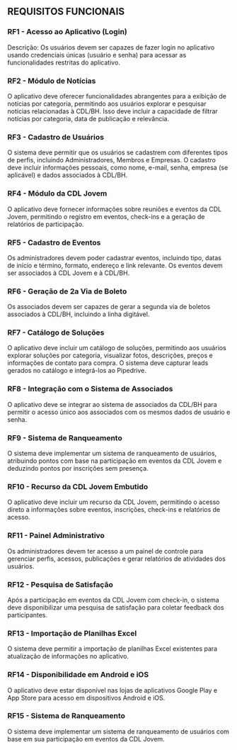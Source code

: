 
## REQUISITOS FUNCIONAIS

### RF1 - Acesso ao Aplicativo (Login)
Descrição: Os usuários devem ser capazes de fazer login no
aplicativo usando credenciais únicas (usuário e senha) para acessar as funcionalidades restritas
do aplicativo.

### RF2 - Módulo de Notícias
O aplicativo deve oferecer funcionalidades abrangentes para a
exibição de notícias por categoria, permitindo aos usuários explorar e pesquisar notícias
relacionadas à CDL/BH. Isso deve incluir a capacidade de filtrar notícias por categoria, data de
publicação e relevância.

### RF3 - Cadastro de Usuários
O sistema deve permitir que os usuários se cadastrem com
diferentes tipos de perfis, incluindo Administradores, Membros e Empresas. O cadastro deve
incluir informações pessoais, como nome, e-mail, senha, empresa (se aplicável) e dados
associados à CDL/BH.

### RF4 - Módulo da CDL Jovem
O aplicativo deve fornecer informações sobre reuniões e eventos
da CDL Jovem, permitindo o registro em eventos, check-ins e a geração de relatórios de
participação.

### RF5 - Cadastro de Eventos
 Os administradores devem poder cadastrar eventos, incluindo tipo,
datas de início e término, formato, endereço e link relevante. Os eventos devem ser associados
à CDL Jovem e à CDL/BH.

### RF6 - Geração de 2a Via de Boleto
 Os associados devem ser capazes de gerar a segunda via de
boletos associados à CDL/BH, incluindo a linha digitável.

### RF7 - Catálogo de Soluções
 O aplicativo deve incluir um catálogo de soluções, permitindo aos
usuários explorar soluções por categoria, visualizar fotos, descrições, preços e informações de
contato para compra. O sistema deve capturar leads gerados no catálogo e integrá-los ao
Pipedrive.

### RF8 - Integração com o Sistema de Associados
 O aplicativo deve se integrar ao sistema de
associados da CDL/BH para permitir o acesso único aos associados com os mesmos dados de
usuário e senha.

### RF9 - Sistema de Ranqueamento
 O sistema deve implementar um sistema de ranqueamento
de usuários, atribuindo pontos com base na participação em eventos da CDL Jovem e
deduzindo pontos por inscrições sem presença.

### RF10 - Recurso da CDL Jovem Embutido
 O aplicativo deve incluir um recurso da CDL Jovem,
permitindo o acesso direto a informações sobre eventos, inscrições, check-ins e relatórios de
acesso.

### RF11 - Painel Administrativo
 Os administradores devem ter acesso a um painel de controle
para gerenciar perfis, acessos, publicações e gerar relatórios de atividades dos usuários.

### RF12 - Pesquisa de Satisfação
 Após a participação em eventos da CDL Jovem com check-in, o
sistema deve disponibilizar uma pesquisa de satisfação para coletar feedback dos participantes.


### RF13 - Importação de Planilhas Excel
 O sistema deve permitir a importação de planilhas Excel
existentes para atualização de informações no aplicativo.

### RF14 - Disponibilidade em Android e iOS
 O aplicativo deve estar disponível nas lojas de
aplicativos Google Play e App Store para acesso em dispositivos Android e iOS.

### RF15 - Sistema de Ranqueamento
 O sistema deve implementar um sistema de ranqueamento
de usuários com base em sua participação em eventos da CDL Jovem.
